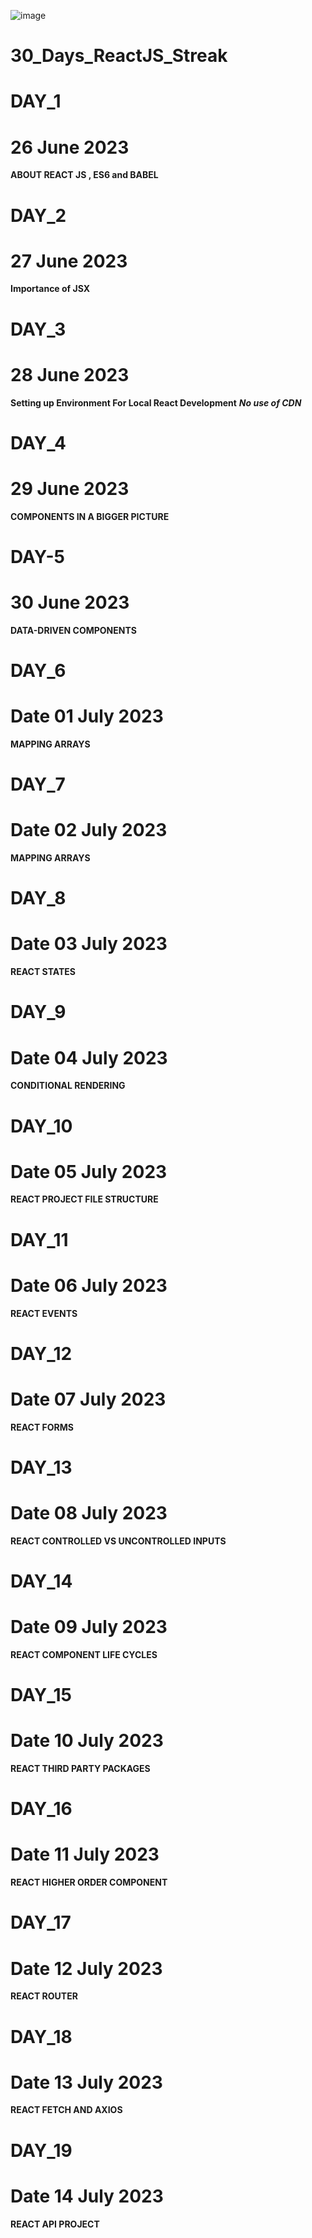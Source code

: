 ![image](https://github.com/TheDeveloperOps/30_days_of_react/assets/82383377/d7da2c7d-b787-4b46-a293-0f73fb35694c)

 # 30_Days_ReactJS_Streak

# DAY_1
# 26 June 2023
**ABOUT REACT JS , ES6 and BABEL** 

# DAY_2
# 27 June 2023 
**Importance of JSX**

# DAY_3
# 28 June 2023 
**Setting up Environment For Local React Development**
***No use of CDN***

# DAY_4
# 29 June 2023 
**COMPONENTS IN A BIGGER PICTURE**

# DAY-5
# 30 June 2023 
**DATA-DRIVEN COMPONENTS**

# DAY_6
# Date 01 July 2023 
**MAPPING ARRAYS**

# DAY_7
# Date 02 July 2023 
**MAPPING ARRAYS**

# DAY_8
# Date 03 July 2023 
**REACT STATES**

# DAY_9
# Date 04 July 2023 
**CONDITIONAL RENDERING**

# DAY_10
# Date 05 July 2023 
**REACT PROJECT FILE STRUCTURE**

# DAY_11
# Date 06 July 2023 
**REACT EVENTS**


# DAY_12
# Date 07 July 2023 
**REACT FORMS**

# DAY_13
# Date 08 July 2023 
**REACT CONTROLLED VS UNCONTROLLED INPUTS**

# DAY_14
# Date 09 July 2023 
**REACT COMPONENT LIFE CYCLES** 

# DAY_15
# Date 10 July 2023 
**REACT THIRD PARTY PACKAGES**

# DAY_16
# Date 11 July 2023 
**REACT HIGHER ORDER COMPONENT**

# DAY_17
# Date 12 July 2023 
**REACT ROUTER**

# DAY_18
# Date 13 July 2023 
**REACT FETCH AND AXIOS**

# DAY_19
# Date 14 July 2023 
**REACT API PROJECT**


